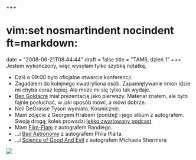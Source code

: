 +++
# vim:set nosmartindent nocindent ft=markdown:
date = "2008-06-21T08:44:44"
draft = false
title = "TAM6, dzień 1"
+++
Jestem wykończony, więc wysyłam tylko szybką notatkę.

  * Dziś o 09:00 było oficjalne otwarcie konferencji.
  * Zagadałem do kolejnego kwadryliona osób. Zapamiętywanie imion idzie mi chyba
    coraz lepiej. Ale może mi się tylko tak wydaje.
  * [Ben Goldacre](http://www.badscience.net/) miał prezentację jako pierwszy.
    Materiał znałem, ale było fajnie posłuchać, w jaki sposób mówi, a mówi
    dobrze.
  * Neil DeGrasse Tyson wymiata. Kosmicznie. 
  * Mam zdjęcie z Georgem Hrabem (poniżej) i jego album z autografem. Swoją
    drogą, koleś prowadzi [lekko zwariowany
    podcast](http://www.geologicpodcast.com/). 
  * Mam
    [Flim-Flam](http://en.wikipedia.org/wiki/Flim-Flam!_Psychics,_ESP,_Unicorns,_and_Other_Delusions)
    z autografem Randiego. 
  * ...i [Bad Astronomy](http://en.wikipedia.org/wiki/Bad_Astronomy)
    z autografem Phila Plaita. 
  * ...i [Science of Good And
    Evil](http://en.wikipedia.org/wiki/The_Science_of_Good_and_Evil)
    z autografem Michaela Shermera 

[![](http://lh5.ggpht.com/maciej.blizinski/SFyhx_4FN4I/AAAAAAAAA4g/AajksEy0_Hc/s400/george-hrab-and-automaciej.jpg)](http://picasaweb.google.com/maciej.blizinski/TAM6/photo#5214220348920510338)
